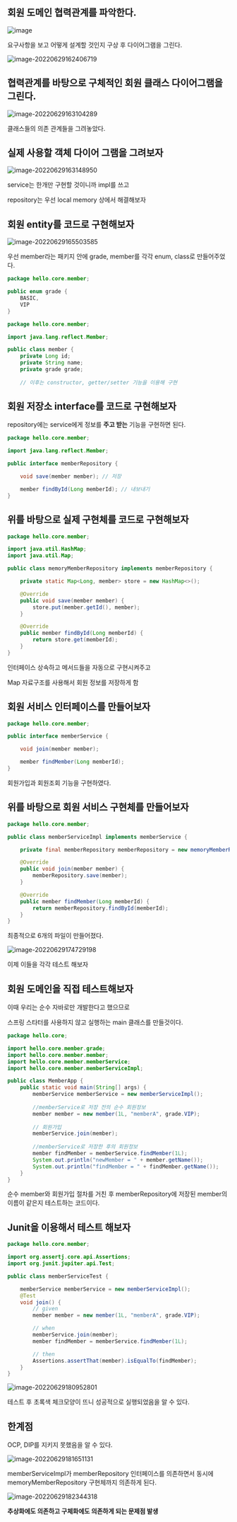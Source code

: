 ## 회원 도메인 협력관계를 파악한다.
![image](https://user-images.githubusercontent.com/105288887/179054385-9179746e-dc15-4836-96d6-2cf697a67088.png)

요구사항을 보고 어떻게 설계할 것인지 구상 후 다이어그램을 그린다.

![image-20220629162406719](https://user-images.githubusercontent.com/105288887/179054451-8fe88ab6-ecb8-4ea9-8a8b-856e20bce9fb.png)

## 협력관계를 바탕으로 구체적인 회원 클래스 다이어그램을 그린다.

![image-20220629163104289](https://user-images.githubusercontent.com/105288887/179054490-8fd6867a-cbc3-4d67-9900-3d2c71519787.png)

클래스들의 의존 관계들을 그려놓았다.

## 실제 사용할 객체 다이어 그램을 그려보자

![image-20220629163148950](https://user-images.githubusercontent.com/105288887/179054505-aff6cd4b-8862-48c0-b4e8-6730d86ee2ae.png)

service는 한개만 구현할 것이니까 impl를 쓰고

repository는 우선 local memory 상에서 해결해보자

## 회원 entity를 코드로 구현해보자

![image-20220629165503585](https://user-images.githubusercontent.com/105288887/179054546-217bfd7a-5911-485f-a476-3ff1f7f48a43.png)

우선 member라는 패키지 안에 grade, member를 각각 enum, class로 만들어주었다.

```java
package hello.core.member;

public enum grade {
    BASIC,
    VIP
}
```

```java
package hello.core.member;

import java.lang.reflect.Member;

public class member {
    private Long id;
    private String name;
    private grade grade;
    
   	// 이후는 constructor, getter/setter 기능을 이용해 구현
```

## 회원 저장소 interface를 코드로 구현해보자

repository에는 service에게 정보를 **주고 받는** 기능을 구현하면 된다.

```java
package hello.core.member;

import java.lang.reflect.Member;

public interface memberRepository {

    void save(member member); // 저장

    member findById(Long memberId); // 내보내기
}
```

## 위를 바탕으로 실제 구현체를 코드로 구현해보자

```java
package hello.core.member;

import java.util.HashMap;
import java.util.Map;

public class memoryMemberRepository implements memberRepository {

    private static Map<Long, member> store = new HashMap<>();

    @Override
    public void save(member member) {
        store.put(member.getId(), member);
    }

    @Override
    public member findById(Long memberId) {
        return store.get(memberId);
    }
}
```

인터페이스 상속하고 메서드들을 자동으로 구현시켜주고

Map 자료구조를 사용해서 회원 정보를 저장하게 함

## 회원 서비스 인터페이스를 만들어보자

```java
package hello.core.member;

public interface memberService {

    void join(member member);

    member findMember(Long memberId);
}
```

회원가입과 회원조회 기능을 구현하였다.

## 위를 바탕으로 회원 서비스 구현체를 만들어보자

```java
package hello.core.member;

public class memberServiceImpl implements memberService {

    private final memberRepository memberRepository = new memoryMemberRepository();

    @Override
    public void join(member member) {
        memberRepository.save(member);
    }

    @Override
    public member findMember(Long memberId) {
        return memberRepository.findById(memberId);
    }
}
```

최종적으로 6개의 파일이 만들어졌다.

![image-20220629174729198](https://user-images.githubusercontent.com/105288887/179054593-c9de41ba-979f-43de-8d8e-a77748d90589.png)

이제 이들을 각각 테스트 해보자

## 회원 도메인을 직접 테스트해보자

이때 우리는 순수 자바로만 개발한다고 했으므로

스프링 스타터를 사용하지 않고 실행하는 main 클래스를 만들것이다.

```java
package hello.core;

import hello.core.member.grade;
import hello.core.member.member;
import hello.core.member.memberService;
import hello.core.member.memberServiceImpl;

public class MemberApp {
    public static void main(String[] args) {
        memberService memberService = new memberServiceImpl();
        
		//memberService로 저장 전의 순수 회원정보
        member member = new member(1L, "memberA", grade.VIP); 
        
        // 회원가입
        memberService.join(member);
        
		//memberService로 저장한 후의 회원정보
        member findMember = memberService.findMember(1L); 
        System.out.println("newMember = " + member.getName());
        System.out.println("findMember = " + findMember.getName());
    }
}
```

순수 member와 회원가입 절차를 거친 후 memberRepository에 저장된 member의 이름이 같은지 테스트하는 코드이다.

## Junit을 이용해서 테스트 해보자

```java
package hello.core.member;

import org.assertj.core.api.Assertions;
import org.junit.jupiter.api.Test;

public class memberServiceTest {

    memberService memberService = new memberServiceImpl();
    @Test
    void join() {
        // given
        member member = new member(1L, "memberA", grade.VIP);

        // when
        memberService.join(member);
        member findMember = memberService.findMember(1L);

        // then
        Assertions.assertThat(member).isEqualTo(findMember);
    }
}
```

![image-20220629180952801](https://user-images.githubusercontent.com/105288887/179054618-ed8761b5-3525-4db6-9096-2f54fd8806f4.png)

테스트 후 초록색 체크모양이 뜨니 성공적으로 실행되었음을 알 수 있다.

## 한계점

OCP, DIP를 지키지 못했음을 알 수 있다.

![image-20220629181651131](https://user-images.githubusercontent.com/105288887/179054663-7889fdf5-9309-4235-9c5d-1d18e5a1e9e2.png)

memberServiceImpl가 memberRepository 인터페이스를 의존하면서 동시에 memoryMemberRepository 구현체까지 의존하게 된다.

![image-20220629182344318](https://user-images.githubusercontent.com/105288887/179054683-330bdc0b-5f8d-4b4a-b5c6-0ff7c0a8bc48.png)

**추상화에도 의존하고 구체화에도 의존하게 되는 문제점 발생**

